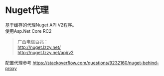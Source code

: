 ﻿# Nuget代理
基于缓存的代理Nuget API V2程序。  
使用Asp.Net Core RC2

>广西电信百兆：  
>http://nuget.lzzy.net/  
>http://nuget.lzzy.net/api/v2

配置代理参考
https://stackoverflow.com/questions/9232160/nuget-behind-proxy
